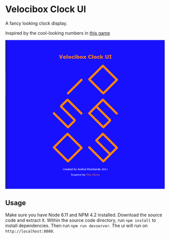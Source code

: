 # Velocibox Clock UI

A fancy looking clock display.

Inspired by the cool-looking numbers in [this game](https://youtu.be/TbqZv9WGQR4)

![Screenshot](./screenshot.png)

## Usage

Make sure you have Node 6.11 and NPM 4.2 installed. Download the source code and extract it. Within the source code directory, run `npm install` to install dependencies. Then run `npm run devserver`. The ui will run on `http://localhost:8080`.
